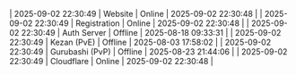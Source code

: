 | 2025-09-02 22:30:49 | Website | Online | 2025-09-02 22:30:48 |
| 2025-09-02 22:30:49 | Registration | Online | 2025-09-02 22:30:48 |
| 2025-09-02 22:30:49 | Auth Server | Offline | 2025-08-18 09:33:31 |
| 2025-09-02 22:30:49 | Kezan (PvE) | Offline | 2025-08-03 17:58:02 |
| 2025-09-02 22:30:49 | Gurubashi (PvP) | Offline | 2025-08-23 21:44:06 |
| 2025-09-02 22:30:49 | Cloudflare | Online | 2025-09-02 22:30:48 |
